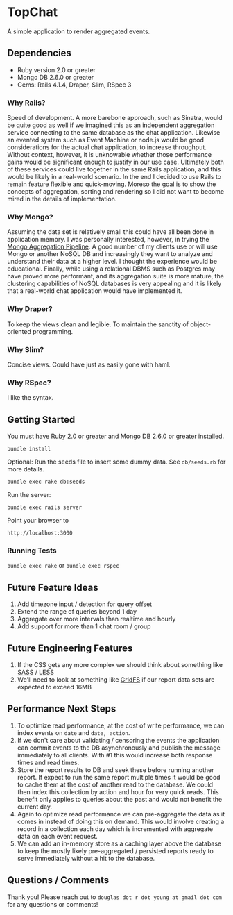 # TopChat

A simple application to render aggregated events.

## Dependencies

* Ruby version 2.0 or greater
* Mongo DB 2.6.0 or greater
* Gems: Rails 4.1.4, Draper, Slim, RSpec 3

### Why Rails?

Speed of development. A more barebone approach, such as Sinatra, would be quite good as well if we imagined this as an independent aggregation service connecting to the same database as the chat application.
Likewise an evented system such as Event Machine or node.js would be good considerations for the actual chat application, to increase throughput. Without context, however, it is unknowable whether those performance gains would be significant enough to justify in our use case.
Ultimately both of these services could live together in the same Rails application, and this would be likely in a real-world scenario. In the end I decided to use Rails to remain feature flexible and quick-moving.
Moreso the goal is to show the concepts of aggregation, sorting and rendering so I did not want to become mired in the details of implementation.

### Why Mongo?

Assuming the data set is relatively small this could have all been done in application memory. I was personally interested, however, in trying the [Mongo Aggregation Pipeline](http://docs.mongodb.org/manual/core/aggregation-pipeline/). A good number of my clients use or will use Mongo or another NoSQL DB and increasingly they want to analyze and understand their data at a higher level. I thought the experience would be educational.
Finally, while using a relational DBMS such as Postgres may have proved more performant, and its aggregation suite is more mature, the clustering capabilities of NoSQL databases is very appealing and it is likely that a real-world chat application would have implemented it.

### Why Draper?

To keep the views clean and legible.
To maintain the sanctity of object-oriented programming.

### Why Slim?

Concise views.
Could have just as easily gone with haml.

### Why RSpec?

I like the syntax.

## Getting Started

You must have Ruby 2.0 or greater and Mongo DB 2.6.0 or greater installed.

`bundle install`

Optional: Run the seeds file to insert some dummy data. See `db/seeds.rb` for more details.

`bundle exec rake db:seeds`

Run the server:

`bundle exec rails server`

Point your browser to

`http://localhost:3000`

### Running Tests

`bundle exec rake` or `bundle exec rspec`

## Future Feature Ideas

1. Add timezone input / detection for query offset
2. Extend the range of queries beyond 1 day
3. Aggregate over more intervals than realtime and hourly
4. Add support for more than 1 chat room / group

## Future Engineering Features

1. If the CSS gets any more complex we should think about something like [SASS](http://sass-lang.com) / [LESS](http://lesscss.org)
2. We'll need to look at something like [GridFS](http://docs.mongodb.org/manual/core/gridfs) if our report data sets are expected to exceed 16MB

## Performance Next Steps

1. To optimize read performance, at the cost of write performance, we can index events on `date` and `date, action`.
2. If we don't care about validating / censoring the events the application can commit events to the DB asynchronously and publish the message immediately to all clients. With #1 this would increase both response times and read times.
3. Store the report results to DB and seek these before running another report. If expect to run the same report multiple times it would be good to cache them at the cost of another read to the database. We could then index this collection by action and hour for very quick reads. This benefit only applies to queries about the past and would not benefit the current day.
4. Again to optimize read performance we can pre-aggregate the data as it comes in instead of doing this on demand. This would involve creating a record in a collection each day which is incremented with aggregate data on each event request.
5. We can add an in-memory store as a caching layer above the database to keep the mostly likely pre-aggregated / persisted reports ready to serve immediately without a hit to the database.

## Questions / Comments

Thank you! Please reach out to `douglas dot r dot young at gmail dot com` for any questions or comments!
